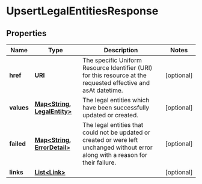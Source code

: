 

# UpsertLegalEntitiesResponse


## Properties

Name | Type | Description | Notes
------------ | ------------- | ------------- | -------------
**href** | **URI** | The specific Uniform Resource Identifier (URI) for this resource at the requested effective and asAt datetime. |  [optional]
**values** | [**Map&lt;String, LegalEntity&gt;**](LegalEntity.md) | The legal entities which have been successfully updated or created. |  [optional]
**failed** | [**Map&lt;String, ErrorDetail&gt;**](ErrorDetail.md) | The legal entities that could not be updated or created or were left unchanged without error along with a reason for their failure. |  [optional]
**links** | [**List&lt;Link&gt;**](Link.md) |  |  [optional]



